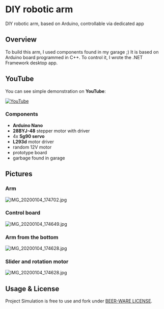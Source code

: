 
# DIY robotic arm
DIY robotic arm, based on Arduino, controllable via dedicated app

## Overview
To build this arm, I used components found in my garage ;)
It is based on Arduino board programmed in C++. To control it, I wrote the .NET Framework desktop app.

## YouTube
You can see simple demonstration on **YouTube**:

[![YouTube](https://img.youtube.com/vi/hEpXCAM6VjY/0.jpg)](https://youtu.be/hEpXCAM6VjY)

### Components
* **Arduino Nano**
* **28BYJ-48** stepper motor with driver
* 4x **Sg90 servo**
* **L293d** motor driver
* random 12V motor
* prototype board
* garbage found in garage

## Pictures
### Arm
![IMG_20200104_174702.jpg](https://raw.githubusercontent.com/thekristopl/Robotic-Arm/main/gitresources/IMG_7.jpg)

### Control board
![IMG_20200104_174649.jpg](https://raw.githubusercontent.com/thekristopl/Robotic-Arm/main/gitresources/IMG_3.jpg)
### Arm from the bottom
![IMG_20200104_174628.jpg](https://raw.githubusercontent.com/thekristopl/Robotic-Arm/main/gitresources/IMG_6.jpg)



### Slider and rotation motor
![IMG_20200104_174628.jpg](https://raw.githubusercontent.com/thekristopl/Robotic-Arm/main/gitresources/IMG_4.jpg)


## Usage & License
Project Simulation is free to use and fork under [BEER-WARE LICENSE](https://pl.wikipedia.org/wiki/Beerware).

